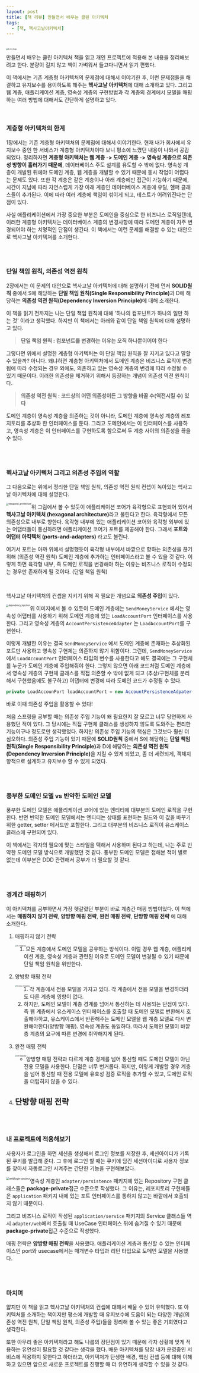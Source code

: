 ```yaml
---
layout: post
title: [책 리뷰] 만들면서 배우는 클린 아키텍처
tags:
  - [책, 헥사고날아키텍처]
---
```


<br>

<img src="https://github.com/AmyJJung/blog/blob/main/images/hexagonal_architecture/clean-archi-book.jpeg?raw=true" alt="book_image" style="zoom:30%; float:left" />

만들면서 배우는 클린 아키텍처 책을 읽고 개인 프로젝트에 적용해 본 내용을 정리해보려고 한다. 분량이 길지 않고 책이 가벼워서 들고다니면서 읽기 편했다. 

이 책에서는 기존 계층형 아키텍처의 문제점에 대해서 이야기한 후, 이런 문제점들을 해결하고 유지보수를 용이하도록 해주는 <b>헥사고날 아키텍처</b>에 대해 소개하고 있다. 그리고 웹 계층, 애플리케이션 계층, 영속성 계층의 구현방법과 각 계층의 경계에서 모델을 매핑하는 여러 방법에 대해서도 간단하게 설명하고 있다.

<br>

### 계층형 아키텍처의 한계

1장에서는 기존 계층형 아키텍처의 문제점에 대해서 이야기한다. 현재 내가 회사에서 유지보수 중인 한 서비스가 계층형 아키텍처이다 보니 평소에 느꼈던 내용이 나와서 공감되었다. 정리하자면 <b>계층형 아키텍처는 웹 계층 -> 도메인 계층 -> 영속성 계층으로 의존성 방향이 흘러가기 때문에</b>, 데이터베이스 주도 설계를 유도할 수 밖에 없다. 영속성 계층이 개발된 뒤에야 도메인 계층, 웹 계층을 개발할 수 있기 때문에 동시 작업이 어렵다는 문제도 있다. 또한 각 계층은 같은 계층이나 아래 계층에만 접근이 가능하기 때문에, 시간이 지남에 따라 자연스럽게 가장 아래 계층인 데이터베이스 계층에 유틸, 헬퍼 클래스들이 추가된다. 이에 따라 여러 계층에 책임이 섞이게 되고, 테스트가 어려워진다는 단점이 있다.

사실 애플리케이션에서 가장 중요한 부분은 도메인을 중심으로 한 비즈니스 로직일텐데, 이러한 계층형 아키텍처는 데이터베이스 계층의 변경사항에 따라 도메인 계층이 자주 변경되어야 하는 치명적인 단점이 생긴다. 이 책에서는 이런 문제를 해결할 수 있는 대안으로 헥사고날 아키텍쳐를 소개한다. 

<br><br>

### 단일 책임 원칙, 의존성 역전 원칙

2장에서는 이 문제의 대안으로 헥사고날 아키텍처에 대해 설명하기 전에 먼저 <b>SOLID원칙</b> 중에서 S에 해당하는 <b>단일 책임 원칙(Single Responsibility Principle)</b>과 D에 해당하는 <b>의존성 역전 원칙(Dependency Inversion Principle)</b>에 대해 소개한다. 

이 책을 읽기 전까지는 나는 단일 책임 원칙에 대해 '하나의 컴포넌트가 하나의 일만 하는 것' 이라고 생각했다. 하지만 이 책에서는 아래와 같이 단일 책임 원칙에 대해 설명하고 있다. 

> <b>단일 책임 원칙 : 컴포넌트를 변경하는 이유는 오직 하나뿐이어야 한다</b>

그렇다면 위에서 설명한 계층형 아키텍처는 이 단일 책임 원칙을 잘 지키고 있다고 말할 수 있을까? 아니다. 왜냐하면 계층형 아키텍처에서 도메인 계층은 비즈니스 로직이 변경됨에 따라 수정되는 경우 외에도, 의존하고 있는 영속성 계층의 변경에 따라 수정될 수 있기 때문이다. 이러한 의존성을 제거하기 위해서 등장하는 개념이 의존성 역전 원칙이다. 

> <b>의존성 역전 원칙 : 코드상의 어떤 의존성이든 그 방향을 바꿀 수(역전시킬 수) 있다</b>

도메인 계층이 영속성 계층을 의존하는 것이 아니라, 도메인 계층에 영속성 계층의 레포지토리를 추상화 한 인터페이스를 둔다. 그리고 도메인에서는 이 인터페이스를 사용하고, 영속성 계층은 이 인터페이스를 구현하도록 함으로써 두 계층 사이의 의존성을 끊을 수 있다. 

<br>

<br>

### 헥사고날 아키텍처 그리고 의존성 주입의 역할

그 다음으로는 위에서 정리한 단일 책임 원칙, 의존성 역전 원칙 컨셉이 녹아있는 헥사고날 아키텍처에 대해 설명한다.

<img src="https://github.com/AmyJJung/blog/blob/main/images/hexagonal_architecture/hexagonal.jpeg?raw=true" alt="hexagonal_architecture" style="zoom:40%; float:left" />

위 그림에서 볼 수 있듯이 애플리케이션 코어가 육각형으로 표현되어 있어서 <b>헥사고날 아키텍처 (hexagonal architecture)</b>라고 불린다고 한다. 육각형에서 모든 의존성으로 내부로 향한다. 육각형 내부에 있는 애플리케이션 코어와 육각형 외부에 있는 어댑터들이 통신하려면 애플리케이션 코어가 포트를 제공해야 한다. 그래서 <b>포트와 어댑터 아킥텍처 (ports-and-adapters)</b> 라고도 불린다. 

여기서 포트는 아까 위에서 설명했듯이 육각형 내부에서 바깥으로 향하는 의존성을 끊기 위해 (의존성 역전 원칙)  도메인 계층에 추가하는 인터페이스라고 볼 수 있을 것 같다. 이렇게 하면 육각형 내부, 즉 도메인 로직을 변경해야 하는 이유는 비즈니스 로직이 수정되는 경우만 존재하게 될 것이다. (단일 책임 원칙)

<br>

헥사고날 아키텍처의 컨셉을 지키기 위해 꼭 필요한 개념으로 <b>의존성 주입</b>이 있다. 

<img src="https://github.com/AmyJJung/blog/blob/main/images/hexagonal_architecture/hexagonal-example.jpeg?raw=true" alt="dependency_injection" style="zoom:40%; float:left" />

위 이미지에서 볼 수 있듯이 도메인 계층에는 `SendMoneyService` 에서는 영속성 어댑터를 사용하기 위해 도메인 계층에 있는 `LoadAccountPort` 인터페이스를 사용한다. 그리고 영속성 계층의 `AccountPersistenceAdapter` 는 `LoadAccountPort`를 구현한다. 

이렇게 개발한 이유는 결국 `SendMoneyService` 에서 도메인 계층에 존재하는 추상화된 포트만 사용하고 영속성 구현체는 의존하지 않기 위함이다. 그런데, `SendMoneyService` 에서 `LoadAccountPort` 인터페이스 타입의 변수를 사용한다고 해도 결국에는 그 구현체를 누군가 도메인 계층에 주입해줘야 한다. 그렇지 않으면 아래 코드처럼 도메인 계층에서 영속성 계층의 구현체 클래스를 직접 의존할 수 밖에 없게 되고 (추상/구현체를 분리해서 구현했음에도 불구하고) 어댑터에 변경에 따라 도메인 코드가 수정될 수 있다. 

```java
private LoadAccounPort loadAccountPort = new AccountPersistenceAdpater();
```

바로 이때 의존성 주입을 활용할 수 있다!

처음 스프링을 공부할 때는 의존성 주입 기능이 왜 필요한지 잘 모르고 너무 당연하게 사용했던 적이 있다. 그 당시에는 직접 구현체 클래스를 생성하지 않도록 도와주는 편리한 기능이구나 정도로만 생각했었다. 하지만 의존성 주입 기능의 핵심은 그것보다 훨씬 더 심오하다. 의존성 주입 기능이 있기 때문에 <b>SOLID원칙</b> 중에서 S에 해당하는 <b>단일 책임 원칙(Single Responsibility Principle)</b>과 D에 해당하는 <b>의존성 역전 원칙(Dependency Inversion Principle)</b>을 지킬 수 있게 되었고, 좀 더 세련되게, 객체지향적으로 설계하고 유지보수 할 수 있게 되었다. 

<br>

<br>

### 풍부한 도메인 모델 vs 빈약한 도메인 모델

풍부한 도메인 모델은 애플리케이션 코어에 있는 엔티티에 대부분의 도메인 로직을 구현한다. 반면 빈약한 도메인 모델에서는 엔티티는 상태를 표현하는 필드와 이 값을 바꾸기 위한 getter, setter 메서드만 포함한다. 그리고 대부분의 비즈니스 로직이 유스케이스 클래스에 구현되어 있다. 

이 책에서는 각자의 필요에 맞는 스타일을 택해서 사용하며 된다고 하는데, 나는 주로 빈약한 도메인 모델 방식으로 개발했던 것 같다. 풍부한 도메인 모델은 접해본 적이 별로 없는데 이부분은 DDD 관련해서 공부가 더 필요할 것 같다. 

<br>

<br>

### 경계간 매핑하기

이 아키텍처를 공부하면서 가장 헷갈렸던 부분이 바로 계층간 매핑 방법이었다. 이 책에서는 <b>매핑하지 않기 전략</b>,  <b>양방향 매핑 전략</b>,  <b>완전 매핑 전략</b>, <b>단방향 매핑 전략</b> 에 대해 소개한다. 

1. 매핑하지 않기 전략

   <img src="https://github.com/AmyJJung/blog/blob/main/images/hexagonal_architecture/no-mapping.jpeg?raw=true" alt="no-mapping" style="zoom:30%; float:left" />

   1. 모든 계층에서 도메인 모델을 공유하는 방식이다. 이럴 경우 웹 계층, 애플리케이션 계층, 영속성 계층과 관련된 이유로 도메인 모델이 변경될 수 있기 때문에 단일 책임 원칙을 위반한다.

2. 양방향 매핑 전략

   <img src="https://github.com/AmyJJung/blog/blob/main/images/hexagonal_architecture/twoway-mapping.jpeg?raw=true" alt="twoway-mapping" style="zoom:30%; float:left" />

   1. 각 계층에서 전용 모델을 가지고 있다. 각 계층에서 전용 모델을 번경하더라도 다른 계층에 영향이 없다. 
   2. 하지만, 도메인 모델이 계층 경계를 넘어서 통신하는 데 사용되는 단점이 있다. 즉 웹 계층에서 유스케이스 인터페이스를 호출할 때 도메인 모델로 변환해서 호출해야하고, 유스케이스에서 반환해주는 도메인 모델을 웹 계층 모델로 다시 변환해야한다(양방향 매핑). 영속성 계층도 동일하다. 따라서 도메인 모델이 바깥층 계층의 요구에 따른 변경에 취약해지게 된다. 

3. 완전 매핑 전략

   <img src="https://github.com/AmyJJung/blog/blob/main/images/hexagonal_architecture/full-mapping.jpeg?raw=true" alt="full-mapping" style="zoom:30%; float:left" />

   - 양방향 매핑 전략과 다르게 계층 경계를 넘어 통신할 때도 도메인 모델이 아닌 전용 모델을 사용한다. 단점은 너무 번거롭다. 하지만, 이렇게 개발할 경우 계층을 넘어 통신할 때 전용 모델에 유효성 검증 로직을 추가할 수 있고, 도메인 로직을 더럽히지 않을 수 있다. 

4. 단방향 매핑 전략
   - 

<br>

<br>

### 내 프로젝트에 적용해보기

사용자가 로그인을 하면 세션을 생성해서 로그인 정보를 저장한 후, 세션아이디가 기록된 쿠키를 발급해 준다. 그 후에 로그인 할 때는 쿠키에 담긴 세션아이디로 사용자 정보를 찾아서 자동로그인 시켜주는 간단한 기능을 구현해보았다. 

<img src="https://github.com/AmyJJung/blog/blob/main/images/hexagonal_architecture/tree.png?raw=true" alt="weblogin-project" style="zoom:50%; float:left" />

영속성 계층인 `adapter/persistence` 패키지에 있는 Repository 구현 클래스들은 <b>package-private</b>접근 수준으로 작성했다. 그 이유는, 레포지토리 구현체들은 `application` 패키지 내에 있는 포트 인터페이스를 통하지 않고는 바깥에서 호출되지 않기 때문이다.

그리고 비즈니스 로직이 작성된 `application/service` 패키지의 Service 클래스들 역시 `adapter/web`에서 호출될 때 UseCase 인터페이스 뒤에 숨겨질 수 있기 때문에  <b>package-private</b>접근 수준으로 작성했다.

매핑 전략은 <b>양방향 매핑 전략</b>을 사용했다. 애플리케이션 계층과 통신할 수 있는 인터페이스인 port와 usecase에서는 매개변수 타입과 리턴 타입으로 도메인 모델을 사용했다. 

<br>

<br>

### 마치며

얇지만 이 책을 읽고 헥사고날 아키텍처의 컨셉에 대해서 배울 수 있어 유익했다. 또 아키텍처를 소개하는 책이지만 평소에 개발할 때 유지보수에 도움이 되는 다양한 개념(의존성 역전 원칙, 단일 책임 원칙, 의존성 주입)들을 정리해 볼 수 있는 좋은 기회였다고 생각한다.

또한 아무리 좋은 아키텍처라고 해도 나름의 장단점이 있기 때문에 각자 상황에 맞게 적용하는 유연성이 필요할 것 같다는 생각을 했다. 배운 아키텍처를 당장 내가 운영중인 서비스에 적용하지 못한다고 하더라고, 아키텍처가 탄생한 배경, 핵심 컨셉 등에 대해 이해하고 있으면 앞으로 새로운 프로젝트를 진행할 때 더 유연하게 생각할 수 있을 것 같다. 







